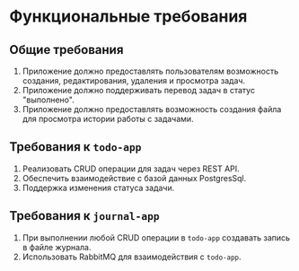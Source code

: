# Функциональные требования

## Общие требования
1. Приложение должно предоставлять пользователям возможность создания, редактирования, удаления и просмотра задач.
2. Приложение должно поддерживать перевод задач в статус "выполнено".
3. Приложение должно предоставлять возможность создания файла для просмотра истории работы с задачами.

## Требования к `todo-app`
1. Реализовать CRUD операции для задач через REST API.
2. Обеспечить взаимодействие с базой данных PostgresSql.
3. Поддержка изменения статуса задачи.

## Требования к `journal-app`
1. При выполнении любой CRUD операции в `todo-app` создавать запись в файле журнала.
2. Использовать RabbitMQ для взаимодействия с `todo-app`.


